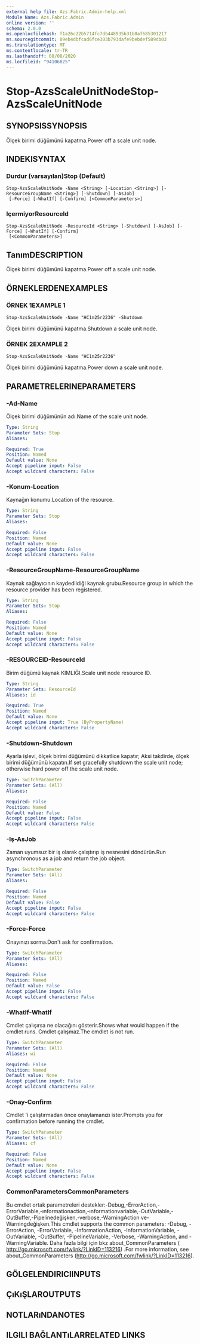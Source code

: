 ```yaml
---
external help file: Azs.Fabric.Admin-help.xml
Module Name: Azs.Fabric.Admin
online version: ''
schema: 2.0.0
ms.openlocfilehash: f1a26c22b5714fc7db448935b31b0af685301217
ms.sourcegitcommit: 09eb4dbfcad6fce303b793dafe9bebdef589db03
ms.translationtype: MT
ms.contentlocale: tr-TR
ms.lasthandoff: 08/08/2020
ms.locfileid: "94106825"
---
```

# <span data-ttu-id="65005-101">Stop-AzsScaleUnitNode</span><span class="sxs-lookup"><span data-stu-id="65005-101">Stop-AzsScaleUnitNode</span></span>

## <span data-ttu-id="65005-102">SYNOPSIS</span><span class="sxs-lookup"><span data-stu-id="65005-102">SYNOPSIS</span></span>
<span data-ttu-id="65005-103">Ölçek birimi düğümünü kapatma.</span><span class="sxs-lookup"><span data-stu-id="65005-103">Power off a scale unit node.</span></span>

## <span data-ttu-id="65005-104">INDEKI</span><span class="sxs-lookup"><span data-stu-id="65005-104">SYNTAX</span></span>

### <span data-ttu-id="65005-105">Durdur (varsayılan)</span><span class="sxs-lookup"><span data-stu-id="65005-105">Stop (Default)</span></span>
```
Stop-AzsScaleUnitNode -Name <String> [-Location <String>] [-ResourceGroupName <String>] [-Shutdown] [-AsJob]
 [-Force] [-WhatIf] [-Confirm] [<CommonParameters>]
```

### <span data-ttu-id="65005-106">Içermiyor</span><span class="sxs-lookup"><span data-stu-id="65005-106">ResourceId</span></span>
```
Stop-AzsScaleUnitNode -ResourceId <String> [-Shutdown] [-AsJob] [-Force] [-WhatIf] [-Confirm]
 [<CommonParameters>]
```

## <span data-ttu-id="65005-107">Tanım</span><span class="sxs-lookup"><span data-stu-id="65005-107">DESCRIPTION</span></span>
<span data-ttu-id="65005-108">Ölçek birimi düğümünü kapatma.</span><span class="sxs-lookup"><span data-stu-id="65005-108">Power off a scale unit node.</span></span>

## <span data-ttu-id="65005-109">ÖRNEKLERDEN</span><span class="sxs-lookup"><span data-stu-id="65005-109">EXAMPLES</span></span>

### <span data-ttu-id="65005-110">ÖRNEK 1</span><span class="sxs-lookup"><span data-stu-id="65005-110">EXAMPLE 1</span></span>
```
Stop-AzsScaleUnitNode -Name "HC1n25r2236" -Shutdown
```

<span data-ttu-id="65005-111">Ölçek birimi düğümünü kapatma.</span><span class="sxs-lookup"><span data-stu-id="65005-111">Shutdown a scale unit node.</span></span>

### <span data-ttu-id="65005-112">ÖRNEK 2</span><span class="sxs-lookup"><span data-stu-id="65005-112">EXAMPLE 2</span></span>
```
Stop-AzsScaleUnitNode -Name "HC1n25r2236"
```

<span data-ttu-id="65005-113">Ölçek birimi düğümünü kapatma.</span><span class="sxs-lookup"><span data-stu-id="65005-113">Power down a scale unit node.</span></span>

## <span data-ttu-id="65005-114">PARAMETRELERINE</span><span class="sxs-lookup"><span data-stu-id="65005-114">PARAMETERS</span></span>

### <span data-ttu-id="65005-115">-Ad</span><span class="sxs-lookup"><span data-stu-id="65005-115">-Name</span></span>
<span data-ttu-id="65005-116">Ölçek birimi düğümünün adı.</span><span class="sxs-lookup"><span data-stu-id="65005-116">Name of the scale unit node.</span></span>

```yaml
Type: String
Parameter Sets: Stop
Aliases:

Required: True
Position: Named
Default value: None
Accept pipeline input: False
Accept wildcard characters: False
```

### <span data-ttu-id="65005-117">-Konum</span><span class="sxs-lookup"><span data-stu-id="65005-117">-Location</span></span>
<span data-ttu-id="65005-118">Kaynağın konumu.</span><span class="sxs-lookup"><span data-stu-id="65005-118">Location of the resource.</span></span>

```yaml
Type: String
Parameter Sets: Stop
Aliases:

Required: False
Position: Named
Default value: None
Accept pipeline input: False
Accept wildcard characters: False
```

### <span data-ttu-id="65005-119">-ResourceGroupName</span><span class="sxs-lookup"><span data-stu-id="65005-119">-ResourceGroupName</span></span>
<span data-ttu-id="65005-120">Kaynak sağlayıcının kaydedildiği kaynak grubu.</span><span class="sxs-lookup"><span data-stu-id="65005-120">Resource group in which the resource provider has been registered.</span></span>

```yaml
Type: String
Parameter Sets: Stop
Aliases:

Required: False
Position: Named
Default value: None
Accept pipeline input: False
Accept wildcard characters: False
```

### <span data-ttu-id="65005-121">-RESOURCEID</span><span class="sxs-lookup"><span data-stu-id="65005-121">-ResourceId</span></span>
<span data-ttu-id="65005-122">Birim düğümü kaynak KIMLIĞI.</span><span class="sxs-lookup"><span data-stu-id="65005-122">Scale unit node resource ID.</span></span>

```yaml
Type: String
Parameter Sets: ResourceId
Aliases: id

Required: True
Position: Named
Default value: None
Accept pipeline input: True (ByPropertyName)
Accept wildcard characters: False
```

### <span data-ttu-id="65005-123">-Shutdown</span><span class="sxs-lookup"><span data-stu-id="65005-123">-Shutdown</span></span>
<span data-ttu-id="65005-124">Ayarla işlevi, ölçek birimi düğümünü dikkatlice kapatır; Aksi takdirde, ölçek birimi düğümünü kapatın.</span><span class="sxs-lookup"><span data-stu-id="65005-124">If set gracefully shutdown the scale unit node; otherwise hard power off the scale unit node.</span></span>

```yaml
Type: SwitchParameter
Parameter Sets: (All)
Aliases:

Required: False
Position: Named
Default value: False
Accept pipeline input: False
Accept wildcard characters: False
```

### <span data-ttu-id="65005-125">-Iş</span><span class="sxs-lookup"><span data-stu-id="65005-125">-AsJob</span></span>
<span data-ttu-id="65005-126">Zaman uyumsuz bir iş olarak çalıştırıp iş nesnesini döndürün.</span><span class="sxs-lookup"><span data-stu-id="65005-126">Run asynchronous as a job and return the job object.</span></span>

```yaml
Type: SwitchParameter
Parameter Sets: (All)
Aliases:

Required: False
Position: Named
Default value: False
Accept pipeline input: False
Accept wildcard characters: False
```

### <span data-ttu-id="65005-127">-Force</span><span class="sxs-lookup"><span data-stu-id="65005-127">-Force</span></span>
<span data-ttu-id="65005-128">Onayınızı sorma.</span><span class="sxs-lookup"><span data-stu-id="65005-128">Don't ask for confirmation.</span></span>

```yaml
Type: SwitchParameter
Parameter Sets: (All)
Aliases:

Required: False
Position: Named
Default value: False
Accept pipeline input: False
Accept wildcard characters: False
```

### <span data-ttu-id="65005-129">-WhatIf</span><span class="sxs-lookup"><span data-stu-id="65005-129">-WhatIf</span></span>
<span data-ttu-id="65005-130">Cmdlet çalışırsa ne olacağını gösterir.</span><span class="sxs-lookup"><span data-stu-id="65005-130">Shows what would happen if the cmdlet runs.</span></span>
<span data-ttu-id="65005-131">Cmdlet çalışmaz.</span><span class="sxs-lookup"><span data-stu-id="65005-131">The cmdlet is not run.</span></span>

```yaml
Type: SwitchParameter
Parameter Sets: (All)
Aliases: wi

Required: False
Position: Named
Default value: None
Accept pipeline input: False
Accept wildcard characters: False
```

### <span data-ttu-id="65005-132">-Onay</span><span class="sxs-lookup"><span data-stu-id="65005-132">-Confirm</span></span>
<span data-ttu-id="65005-133">Cmdlet 'i çalıştırmadan önce onaylamanızı ister.</span><span class="sxs-lookup"><span data-stu-id="65005-133">Prompts you for confirmation before running the cmdlet.</span></span>

```yaml
Type: SwitchParameter
Parameter Sets: (All)
Aliases: cf

Required: False
Position: Named
Default value: None
Accept pipeline input: False
Accept wildcard characters: False
```

### <span data-ttu-id="65005-134">CommonParameters</span><span class="sxs-lookup"><span data-stu-id="65005-134">CommonParameters</span></span>
<span data-ttu-id="65005-135">Bu cmdlet ortak parametreleri destekler:-Debug,-ErrorAction,-ErrorVariable,-ınformationaction,-ınformationvariable,-OutVariable,-OutBuffer,-Pipelinedeğişken,-verbose,-WarningAction ve-Warningdeğişken.</span><span class="sxs-lookup"><span data-stu-id="65005-135">This cmdlet supports the common parameters: -Debug, -ErrorAction, -ErrorVariable, -InformationAction, -InformationVariable, -OutVariable, -OutBuffer, -PipelineVariable, -Verbose, -WarningAction, and -WarningVariable.</span></span> <span data-ttu-id="65005-136">Daha fazla bilgi için bkz about_CommonParameters ( http://go.microsoft.com/fwlink/?LinkID=113216) .</span><span class="sxs-lookup"><span data-stu-id="65005-136">For more information, see about_CommonParameters (http://go.microsoft.com/fwlink/?LinkID=113216).</span></span>

## <span data-ttu-id="65005-137">GÖLGELENDIRICI</span><span class="sxs-lookup"><span data-stu-id="65005-137">INPUTS</span></span>

## <span data-ttu-id="65005-138">ÇıKıŞLAR</span><span class="sxs-lookup"><span data-stu-id="65005-138">OUTPUTS</span></span>

## <span data-ttu-id="65005-139">NOTLARıNDA</span><span class="sxs-lookup"><span data-stu-id="65005-139">NOTES</span></span>

## <span data-ttu-id="65005-140">ILGILI BAĞLANTıLAR</span><span class="sxs-lookup"><span data-stu-id="65005-140">RELATED LINKS</span></span>
